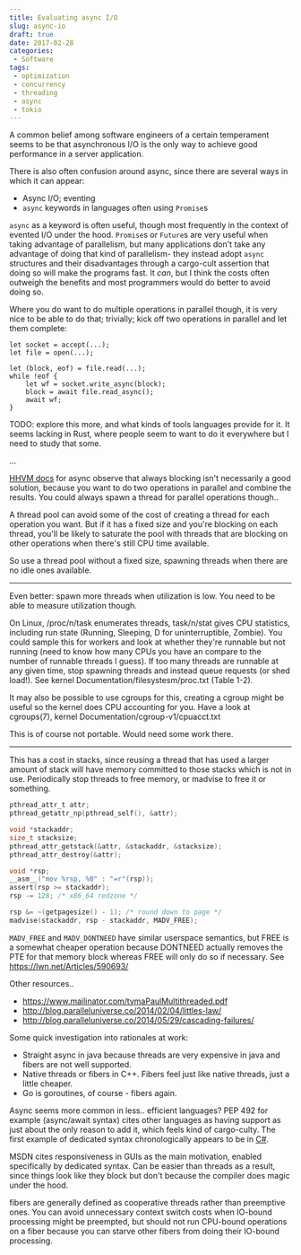```yaml
---
title: Evaluating async I/O
slug: async-io
draft: true
date: 2017-02-28
categories:
 - Software
tags:
 - optimization
 - concurrency
 - threading
 - async
 - tokio
---
```


A common belief among software engineers of a certain temperament seems to be
that asynchronous I/O is the only way to achieve good performance in a server
application.

There is also often confusion around async, since there are several ways in
which it can appear:

 * Async I/O; eventing
 * `async` keywords in languages often using `Promise`s

`async` as a keyword is often useful, though most frequently in the context
of evented I/O under the hood. `Promise`s or `Future`s are very useful
when taking advantage of parallelism, but many applications don't take
any advantage of doing that kind of parallelism- they instead adopt
`async` structures and their disadvantages through a cargo-cult assertion
that doing so will make the programs fast. It *can*, but I think the costs
often outweigh the benefits and most programmers would do better to
avoid doing so.

Where you do want to do multiple operations in parallel though, it is
very nice to be able to do that; trivially; kick off two operations
in parallel and let them complete:

```
let socket = accept(...);
let file = open(...);

let (block, eof) = file.read(...);
while !eof {
    let wf = socket.write_async(block);
    block = await file.read_async();
    await wf;
}
```

TODO: explore this more, and what kinds of tools languages provide for it.
It seems lacking in Rust, where people seem to want to do it everywhere but
I need to study that some.

...

[HHVM docs][hhvm] for async observe that always blocking isn't necessarily a good
solution, because you want to do two operations in parallel and combine the
results. You could always spawn a thread for parallel operations though..

[hhvm]: https://docs.hhvm.com/hack/async/introduction

A thread pool can avoid some of the cost of creating a thread for each operation
you want. But if it has a fixed size and you're blocking on each thread, you'll
be likely to saturate the pool with threads that are blocking on other
operations when there's still CPU time available.

So use a thread pool without a fixed size, spawning threads when there are no
idle ones available.

---

Even better: spawn more threads when utilization is low. You need to be able
to measure utilization though.

On Linux, /proc/n/task enumerates threads, task/n/stat gives CPU statistics,
including run state (Running, Sleeping, D for uninterruptible, Zombie). You
could sample this for workers and look at whether they're runnable but not running
(need to know how many CPUs you have an compare to the number of runnable threads
I guess). If too many threads are runnable at any given time, stop spawning threads
and instead queue requests (or shed load!). See kernel Documentation/filesystesm/proc.txt
(Table 1-2).

It may also be possible to use cgroups for this, creating a cgroup might be useful
so the kernel does CPU accounting for you. Have a look at cgroups(7), kernel
Documentation/cgroup-v1/cpuacct.txt

This is of course not portable. Would need some work there.

---

This has a cost in stacks, since reusing a thread that has used a larger amount
of stack will have memory committed to those stacks which is not in use.
Periodically stop threads to free memory, or madvise to free it or something.

```c
pthread_attr_t attr;
pthread_getattr_np(pthread_self(), &attr);

void *stackaddr;
size_t stacksize;
pthread_attr_getstack(&attr, &stackaddr, &stacksize);
pthread_attr_destroy(&attr);

void *rsp;
__asm__("mov %rsp, %0" : "=r"(rsp));
assert(rsp >= stackaddr);
rsp -= 128; /* x86_64 redzone */

rsp &= ~(getpagesize() - 1); /* round down to page */
madvise(stackaddr, rsp - stackaddr, MADV_FREE);
```

`MADV_FREE` and `MADV_DONTNEED` have similar userspace semantics, but FREE is a
somewhat cheaper operation because DONTNEED actually removes the PTE for that
memory block whereas FREE will only do so if necessary. See https://lwn.net/Articles/590693/

Other resources..

 * https://www.mailinator.com/tymaPaulMultithreaded.pdf
 * http://blog.paralleluniverse.co/2014/02/04/littles-law/
 * http://blog.paralleluniverse.co/2014/05/29/cascading-failures/

Some quick investigation into rationales at work:

 * Straight async in java because threads are very expensive in java and fibers
   are not well supported.
 * Native threads or fibers in C++. Fibers feel just like native threads, just a
   little cheaper.
 * Go is goroutines, of course - fibers again.

Async seems more common in less.. efficient languages? PEP 492 for example
(async/await syntax) cites other languages as having support as just about the
only reason to add it, which feels kind of cargo-culty. The first example of
dedicated syntax chronologically appears to be in
[C#](https://msdn.microsoft.com/en-us/library/mt674882.aspx).

MSDN cites responsiveness in GUIs as the main motivation, enabled specifically
by dedicated syntax. Can be easier than threads as a result, since things look
like they block but don't because the compiler does magic under the hood.

fibers are generally defined as cooperative threads rather than preemptive
ones. You can avoid unnecessary context switch costs when IO-bound processing
might be preempted, but should not run CPU-bound operations on a fiber because
you can starve other fibers from doing their IO-bound processing.
